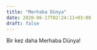 ```yaml
---
title: "Merhaba Dünya"
date: 2020-06-17T02:24:11+03:00
draft: false
---
```

Bir kez daha Merhaba Dünya!
